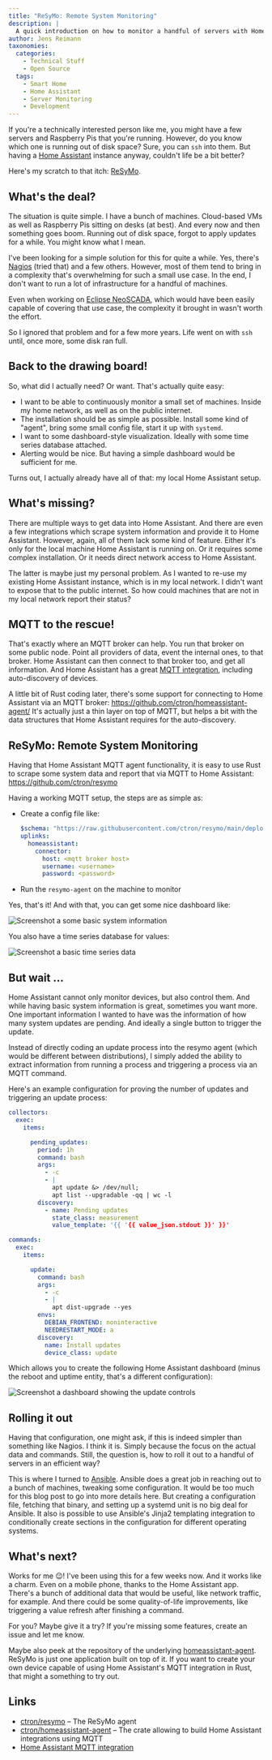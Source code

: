 ```yaml
---
title: "ReSyMo: Remote System Monitoring"
description: |
  A quick introduction on how to monitor a handful of servers with Home Assistant and ReSyMo.
author: Jens Reimann
taxonomies:
  categories:
    - Technical Stuff
    - Open Source
  tags:
    - Smart Home
    - Home Assistant
    - Server Monitoring
    - Development
---
```


If you're a technically interested person like me, you might have a few servers and Raspberry Pis that you're running.
However, do you know which one is running out of disk space? Sure, you can `ssh` into them. But having a
[Home Assistant](https://www.home-assistant.io/) instance anyway, couldn't life be a bit better?

Here's my scratch to that itch: [ReSyMo](https://github.com/ctron/resymo).

<!-- more -->

## What's the deal?

The situation is quite simple. I have a bunch of machines. Cloud-based VMs as well as Raspberry Pis sitting on desks (at best). And every now and then something goes boom. Running out of disk space, forgot to apply updates for a while. You
might know what I mean.

I've been looking for a simple solution for this for quite a while. Yes, there's [Nagios](https://www.nagios.org/)
(tried that) and a few others. However, most of them tend to bring in a complexity that's overwhelming for such a
small use case. In the end, I don't want to run a lot of infrastructure for a handful of machines.

Even when working on [Eclipse NeoSCADA](https://projects.eclipse.org/projects/iot.eclipsescada), which would have been
easily capable of covering that use case, the complexity it brought in wasn't worth the effort.

So I ignored that problem and for a few more years. Life went on with `ssh` until, once more, some disk ran full.

## Back to the drawing board!

So, what did I actually need? Or want. That's actually quite easy:

* I want to be able to continuously monitor a small set of machines. Inside my home network, as well as on the public
  internet.
* The installation should be as simple as possible. Install some kind of "agent", bring some small config file,
 start it up with `systemd`.
* I want to some dashboard-style visualization. Ideally with some time series database attached.
* Alerting would be nice. But having a simple dashboard would be sufficient for me.

Turns out, I actually already have all of that: my local Home Assistant setup.

## What's missing?

There are multiple ways to get data into Home Assistant. And there are even a few integrations which scrape system
information and provide it to Home Assistant. However, again, all of them lack some kind of feature. Either it's
only for the local machine Home Assistant is running on. Or it requires some complex installation. Or it needs direct
network access to Home Assistant.

The latter is maybe just my personal problem. As I wanted to re-use my existing Home Assistant instance, which is in
my local network. I didn't want to expose that to the public internet. So how could machines that are not in my local
network report their status?

## MQTT to the rescue!

That's exactly where an MQTT broker can help. You run that broker on some public node. Point all providers of data,
event the internal ones, to that broker. Home Assistant can then connect to that broker too, and get all information.
And Home Assistant has a great [MQTT integration](https://www.home-assistant.io/integrations/mqtt/),
including auto-discovery of devices.

A little bit of Rust coding later, there's some support for connecting to Home Assistant via an MQTT broker:
<https://github.com/ctron/homeassistant-agent/> It's actually just a thin layer on top of MQTT, but helps a bit
with the data structures that Home Assistant requires for the auto-discovery.

## ReSyMo: Remote System Monitoring

Having that Home Assistant MQTT agent functionality, it is easy to use Rust to scrape some system data and report that
via MQTT to Home Assistant: <https://github.com/ctron/resymo>

Having a working MQTT setup, the steps are as simple as:

* Create a config file like:
  ```yaml
  $schema: "https://raw.githubusercontent.com/ctron/resymo/main/deploy/config/schema.json"
  uplinks:
    homeassistant:
      connector:
        host: <mqtt broker host>
        username: <username>
        password: <password>
  ```
* Run the `resymo-agent` on the machine to monitor

Yes, that's it! And with that, you can get some nice dashboard like:

![Screenshot a some basic system information](screenshot1.png)

You also have a time series database for values:

![Screenshot a basic time series data](screenshot2.png)

## But wait …

Home Assistant cannot only monitor devices, but also control them. And while having basic system information is great,
sometimes you want more. One important information I wanted to have was the information of how many system updates are
pending. And ideally a single button to trigger the update.

Instead of directly coding an update process into the resymo agent (which would be different between distributions), I
simply added the ability to extract information from running a process and triggering a process via an MQTT command.

Here's an example configuration for proving the number of updates and triggering an update process:

```yaml
collectors:
  exec:
    items:

      pending_updates:
        period: 1h
        command: bash
        args:
          - -c
          - |
            apt update &> /dev/null;
            apt list --upgradable -qq | wc -l
        discovery:
          - name: Pending updates
            state_class: measurement
            value_template: '{{ '{{ value_json.stdout }}' }}'

commands:
  exec:
    items:

      update:
        command: bash
        args:
          - -c
          - |
            apt dist-upgrade --yes
        envs:
          DEBIAN_FRONTEND: noninteractive
          NEEDRESTART_MODE: a
        discovery:
          name: Install updates
          device_class: update
```

Which allows you to create the following Home Assistant dashboard (minus the reboot and uptime entity, that's a different
configuration):

![Screenshot a dashboard showing the update controls](screenshot3.png)

## Rolling it out

Having that configuration, one might ask, if this is indeed simpler than something like Nagios. I think it is. Simply
because the focus on the actual data and commands. Still, the question is, how to roll it out to a handful of servers
in an efficient way?

This is where I turned to [Ansible](https://www.ansible.com/). Ansible does a great job in reaching out to a bunch of
machines, tweaking some configuration. It would be too much for this blog post to go into more details here. But
creating a configuration file, fetching that binary, and setting up a systemd unit is no big deal for Ansible. It also
is possible to use Ansible's Jinja2 templating integration to conditionally create sections in the configuration for
different operating systems.

## What's next?

Works for me 😉! I've been using this for a few weeks now. And it works like a charm. Even on a mobile phone, thanks to
the Home Assistant app. There's a bunch of additional data that would be useful, like network traffic, for example. And
there could be some quality-of-life improvements, like triggering a value refresh after finishing a command.

For you? Maybe give it a try? If you're missing some features, create an issue and let me know.

Maybe also peek at the repository of the underlying [homeassistant-agent](https://github.com/ctron/homeassistant-agent/).
ReSyMo is just one application built on top of it. If you want to create your own device capable of using
Home Assistant's MQTT integration in Rust, that might a something to try out.

## Links

* [ctron/resymo](https://github.com/ctron/resymo) – The ReSyMo agent
* [ctron/homeassistant-agent](https://github.com/ctron/homeassistant-agent/) – The crate allowing to build Home Assistant integrations using MQTT
* [Home Assistant MQTT integration](https://www.home-assistant.io/integrations/mqtt/)
